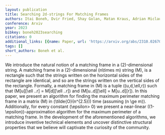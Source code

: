```yaml
---
layout: publication
title: Searching 2d-strings For Matching Frames
authors: Itai Boneh, Dvir Fried, Shay Golan, Matan Kraus, Adrian Miclaus, Arseny Shur
conference: Arxiv
year: 2023
bibkey: boneh2023searching
citations: 0
additional_links: [{name: Paper, url: 'https://arxiv.org/abs/2310.02670'}]
tags: []
short_authors: Boneh et al.
---
```

We introduce the natural notion of a matching frame in a \(2\)-dimensional
string. A matching frame in a \(2\)-dimensional \(n\times m\) string \(M\), is a
rectangle such that the strings written on the horizontal sides of the
rectangle are identical, and so are the strings written on the vertical sides
of the rectangle. Formally, a matching frame in \(M\) is a tuple \((u,d,\ell,r)\)
such that \(M[u][\ell ..r] = M[d][\ell ..r]\) and \(M[u..d][\ell] = M[u..d][r]\).
  In this paper, we present an algorithm for finding the maximum perimeter
matching frame in a matrix \(M\) in \(\tilde\{O\}(n^\{2.5\})\) time (assuming \(n \ge
m)\). Additionally, for every constant \(\epsilon> 0\) we present a near-linear
\((1-\epsilon)\)-approximation algorithm for the maximum perimeter of a matching
frame.
  In the development of the aforementioned algorithms, we introduce inventive
technical elements and uncover distinctive structural properties that we
believe will captivate the curiosity of the community.